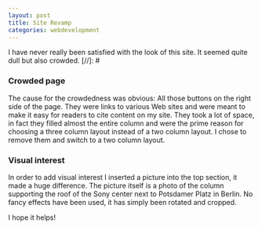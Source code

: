 ```yaml
---
layout: post
title: Site Revamp
categories: webdevelopment
---
```

I have never really been satisfied with the look of this site. It seemed quite dull but also crowded.
[//]: #
### Crowded page
The cause for the crowdedness was obvious: All those buttons on the right side of the page. They were links to various Web sites and were meant to make it easy for readers to cite content on my site. They took a lot of space, in fact they filled almost the entire column and were the prime reason for choosing a three column layout instead of a two column layout. I chose to remove them and switch to a two column layout.

### Visual interest
In order to add visual interest I inserted a picture into the top section, it made a huge difference. The picture itself is a photo of the column supporting the roof of the Sony center next to  Potsdamer Platz in Berlin. No fancy effects have been used, it has simply been rotated and cropped.

I hope it helps!